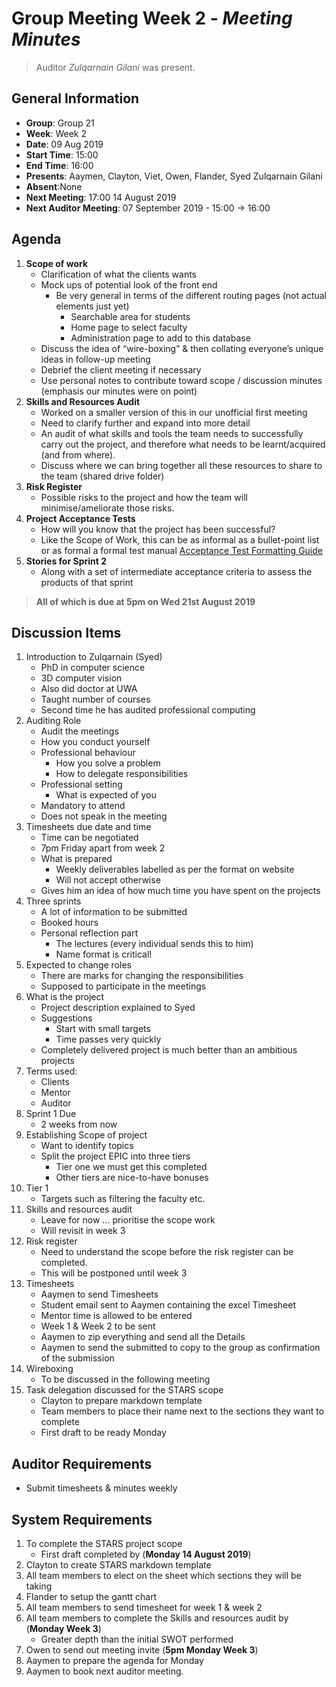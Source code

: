 # **Group Meeting Week 2** - *Meeting Minutes*
> Auditor *Zulqarnain Gilani* was present.

## General Information
 - **Group**: Group 21
 - **Week**: Week 2
 - **Date**: 09 Aug 2019
 - **Start Time**: 15:00
 - **End Time**: 16:00
 - **Presents**: Aaymen, Clayton, Viet, Owen, Flander, Syed Zulqarnain Gilani
 - **Absent**:None
 - **Next Meeting**: 17:00 14 August 2019
 - **Next Auditor Meeting**: 07 September 2019 - 15:00 -> 16:00

## Agenda
1. **Scope of work**
    - Clarification of what the clients wants
    - Mock ups of potential look of the front end
        - Be very general in terms of the different routing pages (not actual elements just yet)
            - Searchable area for students
            - Home page to select faculty
            - Administration page to add to this database
    - Discuss the idea of “wire-boxing” & then collating everyone’s unique ideas in follow-up meeting
    - Debrief the client meeting if necessary
    - Use personal notes to contribute toward scope / discussion minutes (emphasis our minutes were on point)
2. **Skills and Resources Audit**
    - Worked on a smaller version of this in our unofficial first meeting
    - Need to clarify further and expand into more detail
    - An audit of what skills and tools the team needs to successfully carry out the project, and therefore what needs to be learnt/acquired (and from where).
    - Discuss where we can bring together all these resources to share to the team (shared drive folder)
3. **Risk Register**
    - Possible risks to the project and how the team will minimise/ameliorate those risks.
4. **Project Acceptance Tests**
    - How will you know that the project has been successful?
    - Like the Scope of Work, this can be as informal as a bullet-point list or as formal a formal test manual
    [Acceptance Test Formatting Guide](http://teaching.csse.uwa.edu.au/units/CITS3200/project/TMtmpl.html)
5. **Stories for Sprint 2**
    - Along with a set of intermediate acceptance criteria to assess the products of that sprint

> **All of which is due at 5pm on Wed 21st August 2019**


## Discussion Items
 1. Introduction to Zulqarnain (Syed)
    - PhD in computer science
    - 3D computer vision
    - Also did doctor at UWA
    - Taught number of courses
    - Second time he has audited professional computing
 2. Auditing Role
    - Audit the meetings
    - How you conduct yourself
    - Professional behaviour
      - How you solve a problem
      - How to delegate responsibilities
    - Professional setting
      - What is expected of you
    - Mandatory to attend
    - Does not speak in the meeting
 3. Timesheets due date and time
    - Time can be negotiated
    - 7pm Friday apart from week 2
    - What is prepared
      - Weekly deliverables labelled as per the format on website
      - Will not accept otherwise
    - Gives him an idea of how much time you have spent on the projects
 4. Three sprints
    - A lot of information to be submitted
    - Booked hours
    - Personal reflection part
      - The lectures (every individual sends this to him)
      - Name format is critical!
 5. Expected to change roles
    - There are marks for changing the responsibilities
    - Supposed to participate in the meetings
 6. What is the project
    - Project description explained to Syed
    - Suggestions
      - Start with small targets
      - Time passes very quickly
    - Completely delivered project is much better than an ambitious projects
 7. Terms used:
    - Clients
    - Mentor
    - Auditor
 8. Sprint 1 Due
    - 2 weeks from now
 9. Establishing Scope of project
    - Want to identify topics
    - Split the project EPIC into three tiers
      - Tier one we must get this completed
      - Other tiers are nice-to-have bonuses
 10. Tier 1
     - Targets such as filtering the faculty etc.
 11. Skills and resources audit
     - Leave for now ... prioritise the scope work
     - Will revisit in week 3
 13. Risk register
     - Need to understand the scope before the risk register can be completed.
     - This will be postponed until week 3
 14. Timesheets
     - Aaymen to send Timesheets
     - Student email sent to Aaymen containing the excel Timesheet
     - Mentor time is allowed to be entered
     - Week 1 & Week 2 to be sent
     - Aaymen to zip everything and send all the Details
     - Aaymen to send the submitted to copy to the group as confirmation of the submission
 15. Wireboxing
     - To be discussed in the following meeting
 16. Task delegation discussed for the STARS scope
     - Clayton to prepare markdown template
     - Team members to place their name next to the sections they want to complete
     - First draft to be ready Monday

## Auditor Requirements
   - Submit timesheets & minutes weekly

## System Requirements
  1. To complete the STARS project scope
     - First draft completed by (**Monday 14 August 2019**)
  2. Clayton to create STARS markdown template
  3. All team members to elect on the sheet which sections they will be taking
  3. Flander to setup the gantt chart
  4. All team members to send timesheet for week 1 & week 2
  6. All team members to complete the Skills and resources audit by (**Monday Week 3**)
     - Greater depth than the initial SWOT performed
  7. Owen to send out meeting invite (**5pm Monday Week 3**)
  8. Aaymen to prepare the agenda for Monday
  9. Aaymen to book next auditor meeting.
